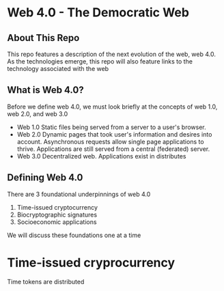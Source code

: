 # Web 4.0 - The Democratic Web

## About This Repo 

This repo features a description of the next evolution of the web, web 4.0. As the technologies emerge, this repo will also feature links to the technology associated with the web

## What is Web 4.0?

Before we define web 4.0, we must look briefly at the concepts of web 1.0, web 2.0, and web 3.0

 - Web 1.0
Static files being served from a server to a user's browser.
 - Web 2.0
Dynamic pages that took user's information and desires into account. Asynchronous requests allow single page applications to thrive. Applications are still served from a central (federated) server.
 - Web 3.0
Decentralized web. Applications exist in distributes

## Defining Web 4.0

There are 3 foundational underpinnings of web 4.0

 1. Time-issued cryptocurrency 
 2. Biocryptographic signatures
 3. Socioeconomic applications

We will discuss these foundations one at a time

# Time-issued cryprocurrency

Time tokens are distributed 

<!--stackedit_data:
eyJoaXN0b3J5IjpbNjQxNTAzNzg4LDM2ODIxNDY3NSw3NjkwOT
MzMjBdfQ==
-->